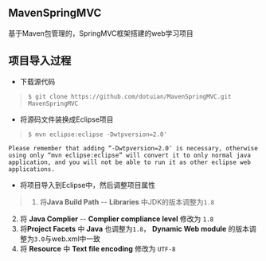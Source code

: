 ## MavenSpringMVC
基于Maven包管理的，SpringMVC框架搭建的web学习项目

## 项目导入过程
+ 下载源代码

> `$ git clone https://github.com/dotuian/MavenSpringMVC.git MavenSpringMVC` 

+ 将源码文件装换成Eclipse项目

> `$ mvn eclipse:eclipse -Dwtpversion=2.0'`

	Please remember that adding “-Dwtpversion=2.0″ is necessary, otherwise using only “mvn eclipse:eclipse” will convert it to only normal java application, and you will not be able to run it as other eclipse web applications.

+ 将项目导入到Eclipse中，然后调整项目属性

>1. 将**Java Build Path** -- **Libraries** 中JDK的版本调整为`1.8`
2. 将 **Java Complier** -- **Complier compliance level** 修改为 `1.8`
3. 将**Project Facets** 中 **Java** 也调整为`1.8`， **Dynamic Web module** 的版本调整为`3.0`与web.xml中一致
4. 将 **Resource** 中 **Text file encoding** 修改为  `UTF-8`
